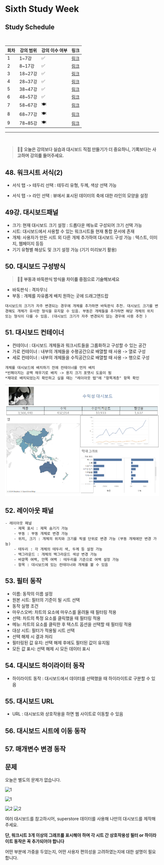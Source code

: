 # Sixth Study Week


## Study Schedule
<br>

| 회차 | 강의 범위   | 강의 이수 여부 | 링크                                                                                                     |
|------|-------------|----------------|--------------------------------------------------------------------------------------------------------|
| 1    | 1~7강       | ✅              | [링크](https://www.youtube.com/watch?v=AXkaUrJs-Ko&list=PL87tgIIryGsa5vdz6MsaOEF8PK-YqK3fz&index=84)    |
| 2    | 8~17강      | ✅              | [링크](https://www.youtube.com/watch?v=AXkaUrJs-Ko&list=PL87tgIIryGsa5vdz6MsaOEF8PK-YqK3fz&index=75)    |
| 3    | 18~27강     | ✅              | [링크](https://www.youtube.com/watch?v=AXkaUrJs-Ko&list=PL87tgIIryGsa5vdz6MsaOEF8PK-YqK3fz&index=65)    |
| 4    | 28~37강     | ✅              | [링크](https://www.youtube.com/watch?v=e6J0Ljd6h44&list=PL87tgIIryGsa5vdz6MsaOEF8PK-YqK3fz&index=55)    |
| 5    | 38~47강     | ✅              | [링크](https://www.youtube.com/watch?v=AXkaUrJs-Ko&list=PL87tgIIryGsa5vdz6MsaOEF8PK-YqK3fz&index=45)    |
| 6    | 48~57강     | ✅              | [링크](https://www.youtube.com/watch?v=AXkaUrJs-Ko&list=PL87tgIIryGsa5vdz6MsaOEF8PK-YqK3fz&index=35)    |
| 7    | 58~67강     | 🍽️             | [링크](https://www.youtube.com/watch?v=AXkaUrJs-Ko&list=PL87tgIIryGsa5vdz6MsaOEF8PK-YqK3fz&index=25)    |
| 8    | 68~77강     | 🍽️             | [링크](https://www.youtube.com/watch?v=AXkaUrJs-Ko&list=PL87tgIIryGsa5vdz6MsaOEF8PK-YqK3fz&index=15)    |
| 9    | 78~85강     | 🍽️             | [링크](https://www.youtube.com/watch?v=AXkaUrJs-Ko&list=PL87tgIIryGsa5vdz6MsaOEF8PK-YqK3fz&index=5)     |
---

<br/>
<!-- 여기까진 그대로 둬 주세요-->

> **🧞‍♀️ 오늘은 강의보다 실습과 대시보드 직접 만들기가 더 중요하니, 기록보다는 사고하며 강의를 들어주세요.**

## 48. 워크시트 서식(2)

- 서식 탭 -> 테두리 선택 : 테두리 유형, 두께, 색상 선택 가능

- 서식 탭 -> 라인 선택 : 뷰에서 표시된 데이터의 축에 대한 라인의 모양을 설정



## 49강. 대시보드패널

- 크기: 현재 대시보드 크기 설정 : 드롭다운 메뉴로 구성되어 크기 선택 가능
- 시트: 대시보드에서 사용할 수 있는 워크시트들 현재 통합 문서에 존재
- 개체: 사용자가 만든 시트 외 다른 개체 추가하여 대시보드 구성 가능 : 텍스트, 이미지, 웹페이지 등등
- 기기 유형별 해상도 및 크기 설정 가능 (기기 미리보기 활용)


## 50. 대시보드 구성방식

> **🧞‍♀️ 부동과 바둑판식 방식을 차이를 중점으로 기술해보세요**
- 바둑판식 : 격자무늬
- 부동 : 개체를 자유롭게 배치 원하는 곳에 드래그앤드랍
~~~
대시보드의 크기가 자주 변경되는 경우에 개체를 추가하면 바둑판식 추천. 대시보드 크기를 변경해도 개체가 유사한 형식을 유지할 수 있음. 부동은 개체들을 추가하면 해당 개체의 위치 또는 형식이 다를 수 있음. (대시보드 크기가 자주 변경되지 않는 경우에 사용 추천 )
~~~


## 51. 대시보드 컨테이너
- 컨테이너 : 대시보드 개체들과 워크시트들을 그룹화하고 구성할 수 있는 공간
- 가로 컨테이너 : 내부의 개체들을 수평공간으로 배열할 때 사용 -> 열로 구성
- 세로 컨테이너 : 내부의 개체들을 수직공간으로 배열할 때 사용 -> 행으로 구성
~~~
개체를 대시보드에 배치하기 전에 컨테이너를 먼저 배치
*빈페이지는 공백 채우기로 배치 -> 용지 크기 포맷시 도움이 됨
*제대로 배치되었는지 확인하고 싶을 때는 "레이아웃 탭"에 "항목계층" 항목 확인
~~~

![orderopen](../img/t6-1.png)

## 52. 레이아웃 패널
```
- 레이아웃 패널
    - 제목 표시 : 제목 숨기기 가능
    - 부동 : 부동 개체로 변경 가능
    - 위치, 크기 : 개체의 위치와 크기를 픽셀 단위로 변경 가능 (부동 개체에만 변경 가능)
    - 테두리 : 각 개체의 테두리 색, 두께 등 설정 가능
    - 백그라운드 : 개체의 백그라운드 색상 변경 가능
    - 바깥쪽 여백, 안쪽 여백 : 테두리를 기준으로 여백 설정 가능
    - 항목 : 대시보드에 있는 컨테이너와 개체를 볼 수 있음
```

## 53. 필터 동작

- 이름: 동작의 이름 설정
- 원본 시트: 필터의 기준이 될 시트 선택
- 동작 실행 조건
 - 마우스오버: 차트의 요소에 마우스를 올려둘 때 필터링 적용
 - 선택: 차트의 특정 요소를 클릭했을 때 필터링 적용
 - 메뉴: 차트의 요소를 클릭한 후 텍스트 옵션을 선택할 때 필터링 적용
- 대상 시트: 필터가 적용될 시트 선택
 - 선택 해제 시 결과 처리
 - 필터링된 값 유지: 선택 해제 후에도 필터된 값이 유지됨
 - 모든 값 표시: 선택 해제 시 모든 데이터 표시


## 54. 대시보드 하이라이터 동작

- 하이라이트 동작 : 대시보드에서 데이터를 선택했을 때 하이라이트로 구분할 수 있음


## 55. 대시보드 URL

- URL : 대시보드와 상호작용을 하면 웹 사이트로 이동할 수 있음


## 56. 대시보드 시트에 이동 동작

<!-- 대시보드 시트에 이동에 대해 알게 된 점을 적어주세요!-->

## 57. 매개변수 변경 동작

<!-- 매개변수 변경 동작에 대해 알게 된 점을 적어주세요!-->

## 문제

오늘은 별도의 문제가 없습니다. 

![1](../study/img/3rd%20study/1688556627184.png)

![1](../study/img/3rd%20study/Global%20SuperStore%20Dashboard.png)

![2](../study/img/3rd%20study/images.jpeg)
![2](../study/img/3rd%20study/maxresdefault.jpg)

여러 대시보드를 참고하시어, superstore 데이터를 사용해 나만의 대시보드를 제작해주세요.

**단, 워크시트 3개 이상의 그래프를 표시해야 하며 각 시트 간 상호작용성 필터 or 하이라이트 동작은 꼭 추가되어야 합니다**

어떤 부분에 가중을 두었는지, 어떤 사용자 편의성을 고려하였는지에 대한 설명이 필요합니다.
